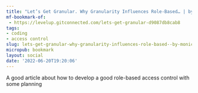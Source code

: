 ```yaml
---
title: "Let’s Get Granular. Why Granularity Influences Role-Based… | by Monica Miller | Jun, 2022 | Level Up Coding"
mf-bookmark-of:
 - https://levelup.gitconnected.com/lets-get-granular-d9087db8cab8
tags:
- coding
- access control
slug: lets-get-granular-why-granularity-influences-role-based--by-monica-miller--jun-2022--level-up-coding
micropub: bookmark
layout: social
date: '2022-06-20T19:20:06'
---
```

A good article about how to develop a good role-based access control with some planning